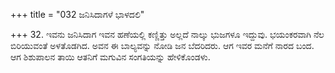 +++
title = "032 ಜನಿಸಿದಾಗಳೆ ಭಾಳದಲಿ"

+++
32. ಇವನು ಜನಿಸಿದಾಗ ಇವನ ಹಣೆಯಲ್ಲಿ ಕಣ್ಣಿತ್ತು ಅಲ್ಲದೆ  ನಾಲ್ಕು ಭುಜಗಳೂ ಇದ್ದುವು. ಭಯಂಕರವಾಗಿ ನೆಲ ಬಿರಿಯುವಂತೆ ಅಳತೊಡಗಿದ. ಅವನ ಈ ಬಾಲ್ಯವನ್ನು ನೋಡಿ ಜನ ಬೆದರಿದರು. ಆಗ ಇವರ ಮನೆಗೆ ನಾರದ ಬಂದ. ಆಗ ಶಿಶುಪಾಲನ ತಾಯಿ ಆತನಿಗೆ ಮಗುವಿನ ಸಂಗತಿಯನ್ನು ಹೇಳಿಕೊಂಡಳು.